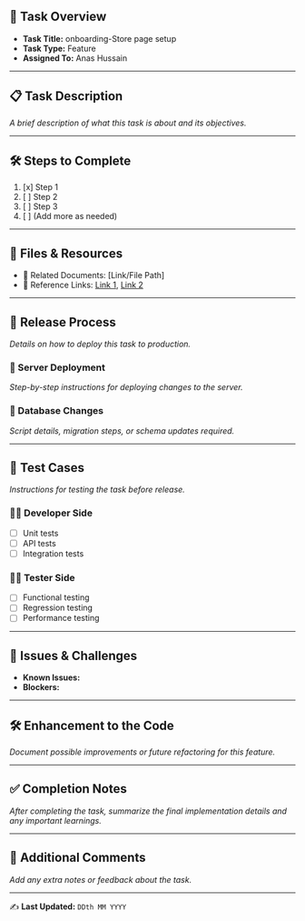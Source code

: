 ## 📌 Task Overview
- **Task Title:** onboarding-Store page setup
- **Task Type:** Feature
- **Assigned To:** Anas Hussain

---

## 📋 Task Description
_A brief description of what this task is about and its objectives._

---

## 🛠 Steps to Complete
1. [x] Step 1  
2. [ ] Step 2  
3. [ ] Step 3  
4. [ ] (Add more as needed)  

---

## 📂 Files & Resources
- 📄 Related Documents: [Link/File Path]  
- 🔗 Reference Links: [Link 1](#), [Link 2](#)  

---

## 🚀 Release Process
_Details on how to deploy this task to production._

### 🔹 Server Deployment
_Step-by-step instructions for deploying changes to the server._  

### 🔹 Database Changes
_Script details, migration steps, or schema updates required._

---

## 🧪 Test Cases
_Instructions for testing the task before release._

### 👨‍💻 Developer Side
- [ ] Unit tests  
- [ ] API tests  
- [ ] Integration tests  

### 🧑‍🔬 Tester Side
- [ ] Functional testing  
- [ ] Regression testing  
- [ ] Performance testing  

---

## 🐞 Issues & Challenges
- **Known Issues:**  
- **Blockers:**  

---

## 🛠 Enhancement to the Code
_Document possible improvements or future refactoring for this feature._

---

## ✅ Completion Notes
_After completing the task, summarize the final implementation details and any important learnings._

---

## 📢 Additional Comments
_Add any extra notes or feedback about the task._

---

✍️ **Last Updated:** `DDth MM YYYY`
